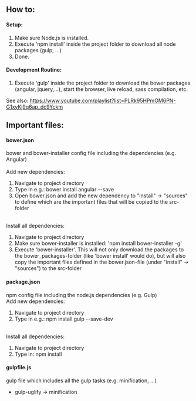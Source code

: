 <h2>How to:</h2>
<h4>Setup:</h4>
<ol>
    <li>Make sure Node.js is installed.</li>
    <li>Execute 'npm install' inside the project folder to download all node packages (gulp, ...)</li>
    <li>Done.</li>
</ol>
 
<h4>Development Routine:</h4>
<ol>
    <li> Execute 'gulp' inside the project folder to download the bower packages (angular, jquery,...), start the browser, live reload, sass compilation, etc.</li>
</ol>

See also: https://www.youtube.com/playlist?list=PLRk95HPmOM6PN-G1xyKj9q6ap_dc9Yckm

<h2>Important files:</h2>

<h4>bower.json</h4>
bower and bower-installer config file including the dependencies (e.g. Angular)<br/>
<br/>
Add new dependencies:
<ol>
     <li>Navigate to project directory</li>
     <li>Type in e.g.: bower install angular --save</li>
     <li>Open bower.json and add the new dependency to "install" -> "sources" to define which are the important files that will be copied to the src-folder</li>
</ol>
<br/>
Install all dependencies:
<ol>
     <li>Navigate to project directory</li>
     <li>Make sure bower-installer is installed: 'npm install bower-installer -g'
     <li>Execute 'bower-installer'. This will not only download the packages to the bower_packages-folder (like 'bower install' would do), but will also copy the important files defined in the bower.json-file (under "install" -> "sources") to the src-folder</li>
</ol>
</ul>

<h4>package.json</h4>
npm config file including the node.js dependencies (e.g. Gulp)
<br/>
Add new dependencies:
<ol>
     <li>Navigate to project directory</li>
     <li>Type in e.g.: npm install gulp --save-dev</li>
</ol>
<br/>
Install all dependencies:
<ol>
     <li>Navigate to project directory</li>
     <li>Type in: npm install</li>
</ol>

<h4>gulpfile.js</h4>
gulp file which includes all the gulp tasks (e.g. minification, ...)
<ul>
    <li>gulp-uglify -> minification</li>
</ul>
<br/>